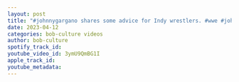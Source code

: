 ```yaml
---
layout: post
title: "#johnnygargano shares some advice for Indy wrestlers. #wwe #johnnywrestling #raw #smackdown #nxt"
date: 2023-04-12
categories: bob-culture videos
author: bob-culture
spotify_track_id: 
youtube_video_id: 3ymU9QmBG1I
apple_track_id: 
youtube_metadata: 
---
```

